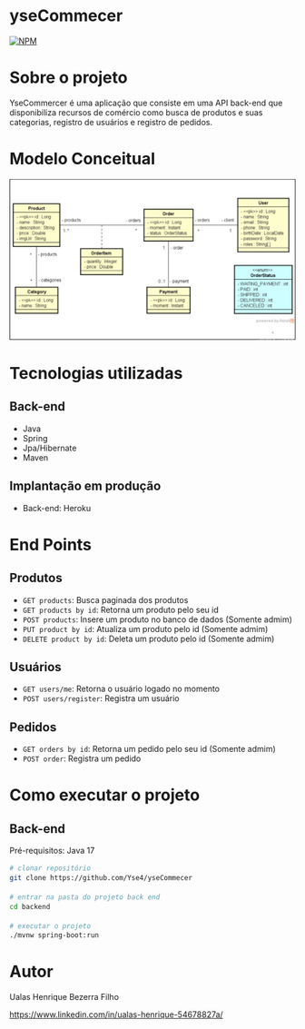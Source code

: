 # yseCommecer
[![NPM](https://img.shields.io/npm/l/react)](https://github.com/Yse4/yseCommecer/blob/main/LICENSE) 

# Sobre o projeto
YseCommercer é uma aplicação que consiste em uma API back-end que disponibiliza recursos de comércio como busca de produtos e suas categorias, registro de usuários e registro de pedidos.

# Modelo Conceitual
![Modelagem](.github/Modelagem.png)

# Tecnologias utilizadas

## Back-end
* Java
* Spring
* Jpa/Hibernate
* Maven

## Implantação em produção
* Back-end: Heroku

# End Points

## Produtos
* `GET products`: Busca paginada dos produtos
* `GET products by id`: Retorna um produto pelo seu id
* `POST products`: Insere um produto no banco de dados (Somente admim)
* `PUT product by id`: Atualiza um produto pelo id (Somente admim)
* `DELETE product by id`: Deleta um produto pelo id (Somente admim)

## Usuários
* `GET users/me`: Retorna o usuário logado no momento
* `POST users/register`: Registra um usuário

## Pedidos
* `GET orders by id`: Retorna um pedido pelo seu id (Somente admim)
* `POST order`: Registra um pedido

# Como executar o projeto

## Back-end

Pré-requisitos: Java 17

```bash
# clonar repositório
git clone https://github.com/Yse4/yseCommecer

# entrar na pasta do projeto back end
cd backend

# executar o projeto
./mvnw spring-boot:run
```
# Autor
Ualas Henrique Bezerra Filho

https://www.linkedin.com/in/ualas-henrique-54678827a/
